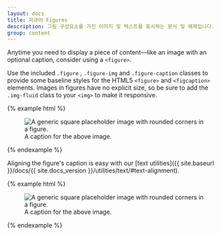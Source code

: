 ```yaml
---
layout: docs
title: 피규어 Figures
description: 그림 구성요소를 가진 이미지 및 텍스트를 표시하는 문서 및 예제입니다.
group: content
---
```


Anytime you need to display a piece of content—like an image with an optional caption, consider using a `<figure>`.

Use the included `.figure` , `.figure-img` and `.figure-caption` classes to provide some baseline styles for the HTML5 `<figure>` and `<figcaption>` elements. Images in figures have no explicit size, so be sure to add the `.img-fluid` class to your `<img>` to make it responsive.

{% example html %}
<figure class="figure">
  <img data-src="holder.js/400x300" class="figure-img img-fluid rounded" alt="A generic square placeholder image with rounded corners in a figure.">
  <figcaption class="figure-caption">A caption for the above image.</figcaption>
</figure>
{% endexample %}

Aligning the figure's caption is easy with our [text utilities]({{ site.baseurl }}/docs/{{ site.docs_version }}/utilities/text/#text-alignment).

{% example html %}
<figure class="figure">
  <img data-src="holder.js/400x300" class="figure-img img-fluid rounded" alt="A generic square placeholder image with rounded corners in a figure.">
  <figcaption class="figure-caption text-right">A caption for the above image.</figcaption>
</figure>
{% endexample %}

